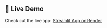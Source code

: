 ## 🚀 Live Demo
Check out the live app: [Streamlit App on Render](https://medicare-fraud-prediction-9.onrender.com)
